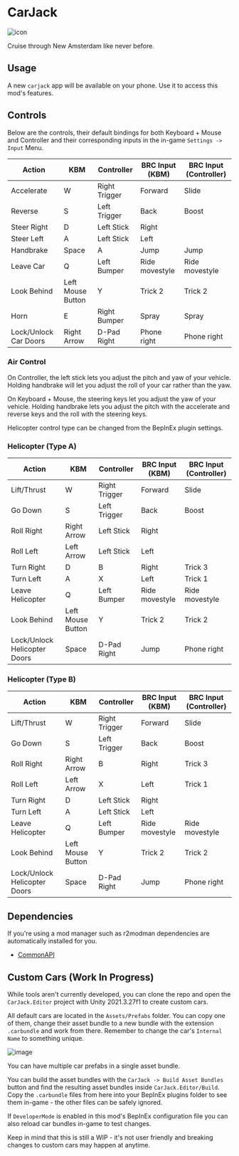 # CarJack
![icon](https://github.com/LazyDuchess/CarJack/assets/42678262/e7f9bac8-6176-4fa4-b80f-b6d14bd45060)

Cruise through New Amsterdam like never before.

## Usage
A new `carjack` app will be available on your phone. Use it to access this mod's features.

## Controls
Below are the controls, their default bindings for both Keyboard + Mouse and Controller and their corresponding inputs in the in-game `Settings -> Input` Menu.

| Action                | KBM               | Controller    | BRC Input (KBM)  | BRC Input (Controller)  |
|-----------------------|-------------------|---------------|------------------|-------------------------|
| Accelerate            | W                 | Right Trigger | Forward          | Slide                   |
| Reverse               | S                 | Left Trigger  | Back             | Boost                   |
| Steer Right           | D                 | Left Stick    | Right            |                         |
| Steer Left            | A                 | Left Stick    | Left             |                         |
| Handbrake             | Space             | A             | Jump             | Jump                    |
| Leave Car             | Q                 | Left Bumper   | Ride movestyle   | Ride movestyle          |
| Look Behind           | Left Mouse Button | Y             | Trick 2          | Trick 2                 |
| Horn                  | E                 | Right Bumper  | Spray            | Spray                   |
| Lock/Unlock Car Doors | Right Arrow       | D-Pad Right   | Phone right      | Phone right             |

### Air Control
On Controller, the left stick lets you adjust the pitch and yaw of your vehicle. Holding handbrake will let you adjust the roll of your car rather than the yaw.

On Keyboard + Mouse, the steering keys let you adjust the yaw of your vehicle. Holding handbrake lets you adjust the pitch with the accelerate and reverse keys and the roll with the steering keys.

Helicopter control type can be changed from the BepInEx plugin settings.

### Helicopter (Type A)

| Action                       | KBM               | Controller    | BRC Input (KBM)  | BRC Input (Controller)  |
|------------------------------|-------------------|---------------|------------------|-------------------------|
| Lift/Thrust                  | W                 | Right Trigger | Forward          | Slide                   |
| Go Down                      | S                 | Left Trigger  | Back             | Boost                   |
| Roll Right                   | Right Arrow       | Left Stick    | Right            |                         |
| Roll Left                    | Left Arrow        | Left Stick    | Left             |                         |
| Turn Right                   | D                 | B             | Right            | Trick 3                 |
| Turn Left                    | A                 | X             | Left             | Trick 1                 |
| Leave Helicopter             | Q                 | Left Bumper   | Ride movestyle   | Ride movestyle          |
| Look Behind                  | Left Mouse Button | Y             | Trick 2          | Trick 2                 |
| Lock/Unlock Helicopter Doors | Space             | D-Pad Right   | Jump             | Phone right             |

### Helicopter (Type B)

| Action                       | KBM               | Controller    | BRC Input (KBM)  | BRC Input (Controller)  |
|------------------------------|-------------------|---------------|------------------|-------------------------|
| Lift/Thrust                  | W                 | Right Trigger | Forward          | Slide                   |
| Go Down                      | S                 | Left Trigger  | Back             | Boost                   |
| Roll Right                   | Right Arrow       | B             | Right            | Trick 3                 |
| Roll Left                    | Left Arrow        | X             | Left             | Trick 1                 |
| Turn Right                   | D                 | Left Stick    | Right            |                         |
| Turn Left                    | A                 | Left Stick    | Left             |                         |
| Leave Helicopter             | Q                 | Left Bumper   | Ride movestyle   | Ride movestyle          |
| Look Behind                  | Left Mouse Button | Y             | Trick 2          | Trick 2                 |
| Lock/Unlock Helicopter Doors | Space             | D-Pad Right   | Jump             | Phone right             |

## Dependencies
If you're using a mod manager such as r2modman dependencies are automatically installed for you.
* [CommonAPI](https://github.com/LazyDuchess/BRC-CommonAPI)

## Custom Cars (Work In Progress)
While tools aren't currently developed, you can clone the repo and open the `CarJack.Editor` project with Unity 2021.3.27f1 to create custom cars.

All default cars are located in the `Assets/Prefabs` folder. You can copy one of them, change their asset bundle to a new bundle with the extension `.carbundle` and work from there. Remember to change the car's `Internal Name` to something unique.

![image](https://github.com/LazyDuchess/CarJack/assets/42678262/1dd54ef6-61a4-4376-a924-73902aef33ac)

You can have multiple car prefabs in a single asset bundle.

You can build the asset bundles with the `CarJack -> Build Asset Bundles` button and find the resulting asset bundles inside `CarJack.Editor/Build`. Copy the `.carbundle` files from here into your BepInEx plugins folder to see them in-game - the other files can be safely ignored.

If `DeveloperMode` is enabled in this mod's BepInEx configuration file you can also reload car bundles in-game to test changes.

Keep in mind that this is still a WIP - it's not user friendly and breaking changes to custom cars may happen at anytime.
